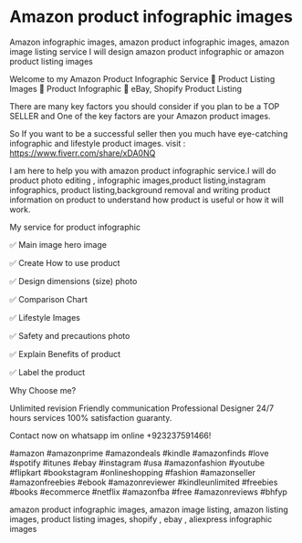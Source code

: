# Amazon product infographic images
Amazon infographic images, amazon product infographic images, amazon image listing service
I will design amazon product infographic or amazon product listing images


Welcome to my Amazon Product Infographic Service 💖 Product Listing Images 💖 Product Infographic 💖 eBay, Shopify Product Listing



There are many key factors you should consider if you plan to be a TOP SELLER and One of the key factors are your Amazon product images.

So If you want to be a successful seller then you much have eye-catching infographic and lifestyle product images. 
 visit : https://www.fiverr.com/share/xDA0NQ


I am here to help you with amazon product infographic service.I will do product photo editing , infographic images,product listing,instagram infographics, product listing,background removal and writing product information on product to understand how product is useful or how it will work.

My service for product infographic



✅ Main image hero image

✅ Create How to use product

✅ Design dimensions (size) photo

✅ Comparison Chart

✅ Lifestyle Images

✅ Safety and precautions photo

✅ Explain Benefits of product

✅ Label the product





Why Choose me?



Unlimited revision
Friendly communication
Professional Designer
24/7 hours services
100% satisfaction guaranty.


Contact now on whatsapp im online +923237591466!

#amazon #amazonprime #amazondeals #kindle #amazonfinds #love #spotify #itunes #ebay #instagram #usa #amazonfashion #youtube #flipkart #bookstagram #onlineshopping #fashion #amazonseller #amazonfreebies #ebook #amazonreviewer #kindleunlimited #freebies #books #ecommerce #netflix #amazonfba #free #amazonreviews #bhfyp


amazon product infographic images, amazon  image listing, amazon listing images, product listing images, shopify , ebay , aliexpress infographic images
